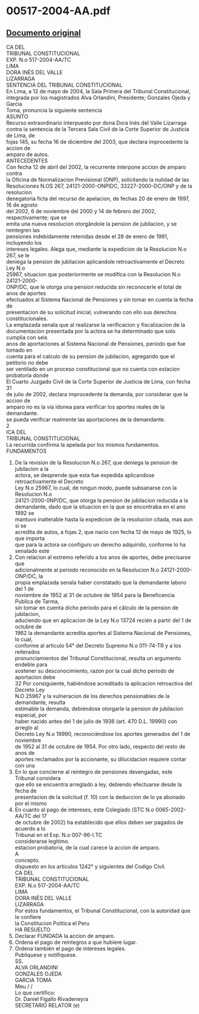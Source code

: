 
00517-2004-AA.pdf
=================
  
[Documento original](https://tc.gob.pe/jurisprudencia/2004/00517-2004-AA.pdf)  
---  
CA DEL  
TRIBUNAL CONSTITUCIONAL  
EXP. N.o 517-2004-AA/TC  
LIMA  
DORA INÉS DEL VALLE  
LIZARRAGA  
SENTENCIA DEL TRIBUNAL CONSTITUCIONAL  
En Lima, a 12 de mayo de 2004, la Sala Primera del Tribunal Constitucional,  
integrada por los magistrados Alva Orlandini, Presidente; Gonzales Ojeda y Garcia  
Toma, pronuncia la siguiente sentencia  
ASUNTO  
Recurso extraordinario interpuesto por dona Dora Inés del Valle Lizarraga  
contra la sentencia de la Tercera Sala Civil de la Corte Superior de Justicia de Lima, de  
fojas 145, su fecha 16 de diciembre del 2003, que declara improcedente la accion de  
amparo de autos.  
ANTECEDENTES  
Con fecha 12 de abril del 2002, la recurrente interpone accion de amparo contra  
la Oficina de Normalizacion Previsional (ONP), solicitando la nulidad de las  
Resoluciones N.OS 267, 24121-2000-ONPIDC, 33227-2000-DC/ONP y de la resolucion  
denegatoria ficta del recurso de apelacion, de fechas 20 de enero de 1997, 16 de agosto  
del 2002, 6 de noviembre del 2000 y 14 de febrero del 2002, respectivamente; que se  
emita una nueva resolucion otorgândole la pension de jubilacion, y se reintegren las  
pensiones indebidamente retenidas desde el 28 de enero de 1991, incluyendo los  
intereses legales. Alega que, mediante la expedicion de la Resolucion N.o 267, se le  
deniega la pension de jubilacion aplicandole retroactivamente el Decreto Ley N.o  
25967, situacion que posteriormente se modifica con la Resolucion N.o 24121-2000-  
ONP/DC, que le otorga una pension reducida sin reconocerle el total de anos de aportes  
efectuados al Sistema Nacional de Pensiones y sin tomar en cuenta la fecha de  
presentacion de su solicitud inicial, vulnerando con ello sus derechos constitucionales.  
La emplazada senala que al realizarse la verificacion y fiscalizacion de la  
documentacion presentada por la actora se ha determinado que solo cumplia con seis  
anos de aportaciones al Sistema Nacional de Pensiones, periodo que fue tomado en  
cuenta para el calculo de su pension de jubilacion, agregando que el petitorio no debe  
ser ventilado en un proceso constitucional que no cuenta con estacion probatoria donde  
El Cuarto Juzgado Civil de la Corte Superior de Justicia de Lima, con fecha 31  
de julio de 2002, declara improcedente la demanda, por considerar que la accion de  
amparo no es la via idonea para verificar los aportes reales de la demandante.  
se pueda verificar realmente las aportaciones de la demandante.  
2  
ICA DEL  
TRIBUNAL CONSTITUCIONAL  
La recurrida confirma la apelada por los mismos fundamentos.  
FUNDAMENTOS  
1. De la revision de la Resolucion N.o 267, que deniega la pension de jubilacion a la  
actora, se desprende que esta fue expedida aplicandose retroactivamente el Decreto  
Ley N.o 25967, lo cual, de ningun modo, puede subsanarse con la Resolucion N.o  
24121-2000-0NP/DC, que otorga la pension de jubilacion reducida a la  
demandante, dado que la situacion en la que se encontraba en el ano 1992 se  
mantuvo inalterable hasta la expedicion de la resolucion citada, mas aun si se  
acredita de autos, a fojas 2, que nacio con fecha 12 de mayo de 1925, lo que importa  
que para la actora se configuro un derecho adquirido, conforme lo ha senalado este  
2. Con relacion al extremo referido a los anos de aportes, debe precisarse que  
adicionalmente al periodo reconocido en la Resolucion N.o 24121-2000-ONP/DC, la  
propia emplazada senala haber constatado que la demandante laboro del 1 de  
noviembre de 1952 al 31 de octubre de 1954 para la Beneficencia Publica de Tarma,  
sin tomar en cuenta dicho periodo para el câlculo de la pension de jubilacion,  
aduciendo que en aplicacion de la Ley N.o 13724 recién a partir del 1 de octubre de  
1962 la demandante acredita aportes al Sistema Nacional de Pensiones, lo cual,  
conforme al articulo 54° del Decreto Supremo N.o 011-74-TR y a los reiterados  
pronunciamientos del Tribunal Constitucional, resulta un argumento endeble para  
sostener su desconocimiento, razon por la cual dicho periodo de aportacion debe  
32 Por consiguiente, habiéndose acreditado la aplicacion retroactiva del Decreto Ley  
N.O 25967 y la vulneracion de los derechos pensionables de la demandante, resulta  
estimable la demanda, debiéndose otorgarle la pension de jubilacion especial, por  
haber nacido antes del 1 de julio de 1936 (art. 470 D.L. 19990) con arreglo al  
Decreto Ley N.o 19990, reconociéndose los aportes generados del 1 de noviembre  
de 1952 al 31 de octubre de 1954. Por otro lado, respecto del resto de anos de  
aportes reclamados por la accionante, su dilucidacion requiere contar con una  
4. En lo que concierne al reintegro de pensiones devengadas, este Tribunal considera  
que ello se encuentra arreglado a ley, debiendo efectuarse desde la fecha de  
presentacion de la solicitud (f. 10) con la deduccion de lo ya abonado por el mismo  
5. En cuanto al pago de intereses, este Colegiado (STC N.o 0065-2002-AA/TC del 17  
de octubre de 2002) ha establecido que ellos deben ser pagados de acuerdo a lo  
Tribunal en el Exp. N.o 007-96-I.TC  
considerarse legitimo.  
estacion probatoria, de la cual carece la accion de amparo.  
A  
concepto.  
dispuesto en los articulos 1242° y siguientes del Codigo Civil.  
CA DEL  
TRIBUNAL CONSTITUCIONAL  
EXP. N.o 517-2004-AA/TC  
LIMA  
DORA INÉS DEL VALLE  
LIZARRAGA  
Por estos fundamentos, el Tribunal Constitucional, con la autoridad que le confiere  
la Constitucion Politica el Peru  
HA RESUELTO  
1. Declarar FUNDADA la accion de amparo.  
2. Ordena el pago de reintegros a que hubiere lugar.  
3. Ordena también el pago de intereses legales.  
Publiquese y notifiquese.  
SS.  
ALVA ORLANDINI  
GONZALES OJEDA  
GARCIA TOMA  
Meu / /  
Lo que certifico:  
Dr. Daniel Figallo Rivadeneyra  
SECRETARIO RELATOR (e)
